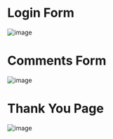 # Login Form

![image](https://github.com/Rafid76/Student-Evaluation-Login/assets/93049055/86408a72-b30f-4aa8-88ea-6a6a7999f159)


# Comments Form

![image](https://github.com/Rafid76/Student-Evaluation-Login/assets/93049055/c5fd7c65-a2f3-4836-9bbc-5f92fa1bbc3c)


# Thank You Page

![image](https://github.com/Rafid76/Student-Evaluation-Login/assets/93049055/f541d030-860e-4e3b-a193-7b72631af184)




